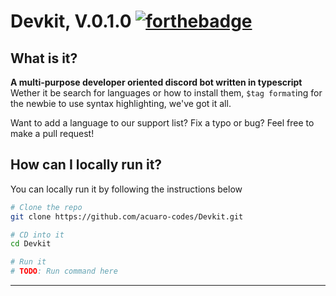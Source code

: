 # Devkit, V.0.1.0 [![forthebadge](https://forthebadge.com/images/badges/made-with-typescript.svg)](https://forthebadge.com)

## What is it?

**A multi-purpose developer oriented discord bot written in typescript**
Wether it be search for languages or how to install them, `$tag format`ing for the newbie to use syntax highlighting, we've got it all.

Want to add a language to our support list? Fix a typo or bug? Feel free to make a pull request!

## How can I locally run it?

You can locally run it by following the instructions below
```bash
# Clone the repo
git clone https://github.com/acuaro-codes/Devkit.git

# CD into it
cd Devkit

# Run it
# TODO: Run command here
```

---
